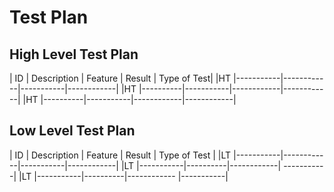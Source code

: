 # Test Plan
## High Level Test Plan
| ID        | Description    | Feature  |  Result  | Type of Test|
|HT         |-----------|------------|-----------|------------|
|HT            |----------|-----------|------------|------------|
|HT            |----------|-----------|------------|------------|
## Low Level Test Plan
| ID        | Description    | Feature  |  Result  | Type of Test |
|LT           |-----------|------------|-----------|------------|
|LT             |-----------|----------|------------|	-----------|
|LT             |-----------|----------|------------ |-----------|
